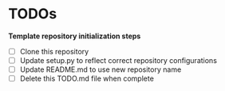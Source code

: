 # TODOs

**Template repository initialization steps**


- [ ] Clone this repository
- [ ] Update setup.py to reflect correct repository configurations
- [ ] Update README.md to use new repository name
- [ ] Delete this TODO.md file when complete